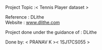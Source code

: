 Project Topic :< Tennis Player dataset >

Reference : DLithe  
Website : www.dlithe.com

Project done under the guidance of : DLithe

Done by: < PRANAV K >< 1SJ17CS055 >
